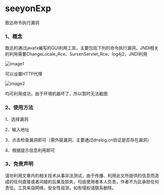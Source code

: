 # seeyonExp
致远命令执行漏洞
### 1、概念

致远的通过javafx编写的GUI利用工具，主要包括下列的命令执行漏洞，JNDI相关的利用需要ChangeLocale_Rce、SursenServlet_Rce、log4j2，JNDI利用

![image1](https://github.com/kai1025/seeyonExp/blob/main/image-20230205213148579.png)

可以设置HTTP代理

![image2](https://github.com/kai1025/seeyonExp/blob/main/image-20230205213651891.png)

均可利用成功，由于环境机器坏了，所以暂时无法截图

### 2、使用方法

1、选择漏洞

2、输入地址

3、点击检查漏洞即可（需外联漏洞，主要通过dnslog.cn验证是否存在漏洞）

4、根据提示信息利用即可


### 3、免责声明

请勿利用文章内的相关技术从事非法测试，由于传播、利用此文所提供的信息而造成的任何直接或者间接的后果及损失，均由使用者本人负责，作者不为此承担任何责任。工具来自网络，安全性自测，如有侵权请联系删除。
